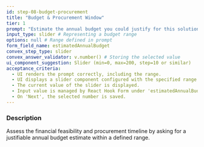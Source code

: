 ```yaml
---
id: step-08-budget-procurement
title: "Budget & Procurement Window"
tier: 1
prompt: "Estimate the annual budget you could justify for this solution (£0k - £200k)."
input_type: slider # Representing a budget range
options: null # Range defined in prompt
form_field_name: estimatedAnnualBudget
convex_step_type: slider
convex_answer_validator: v.number() # Storing the selected value
ui_component_suggestion: Slider (min=0, max=200, step=10 or similar)
acceptance_criteria:
  - UI renders the prompt correctly, including the range.
  - UI displays a slider component configured with the specified range (e.g., 0 to 200).
  - The current value of the slider is displayed.
  - Input value is managed by React Hook Form under 'estimatedAnnualBudget'.
  - On 'Next', the selected number is saved.
---
```


### Description

Assess the financial feasibility and procurement timeline by asking for a justifiable annual budget estimate within a defined range. 